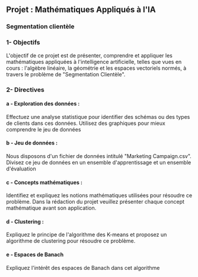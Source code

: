 ## Projet : Mathématiques Appliqués à l'IA
### Segmentation clientèle

### 1- Objectifs
L'objectif de ce projet est de présenter, comprendre et appliquer les mathématiques
appliquées à l'intelligence artificielle, telles que vues en cours : l'algèbre linéaire, la
géométrie et les espaces vectoriels normés, à travers le problème de "Segmentation
Clientèle".

### 2- Directives

#### a - Exploration des données : 
Effectuez une analyse statistique pour identifier des schémas ou des types de clients dans ces données. Utilisez des graphiques pour mieux comprendre le jeu de données

#### b - Jeu de données : 
Nous disposons d'un fichier de données intitulé "Marketing
Campaign.csv". Divisez ce jeu de données en un ensemble d'apprentissage et
un ensemble d'évaluation

#### c - Concepts mathématiques : 
Identifiez et expliquez les notions mathématiques utilisées pour résoudre ce problème. Dans la rédaction du projet veuillez présenter chaque concept mathématique avant son application.

#### d - Clustering : 
Expliquez le principe de l'algorithme des K-means et proposez un algorithme de clustering pour résoudre ce problème.

#### e - Espaces de Banach
Expliquez l'intérêt des espaces de Banach dans cet algorithme